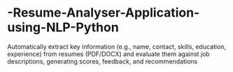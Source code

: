 # -Resume-Analyser-Application-using-NLP-Python
Automatically extract key information (e.g., name, contact, skills, education, experience) from resumes (PDF/DOCX) and evaluate them against job descriptions, generating scores, feedback, and recommendations 
